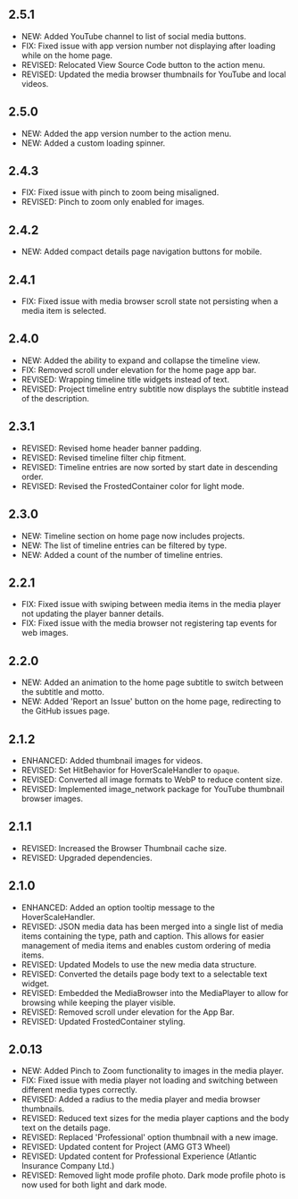 ## 2.5.1

- NEW: Added YouTube channel to list of social media buttons.
- FIX: Fixed issue with app version number not displaying after loading while on the home page.
- REVISED: Relocated View Source Code button to the action menu.
- REVISED: Updated the media browser thumbnails for YouTube and local videos.

## 2.5.0

- NEW: Added the app version number to the action menu.
- NEW: Added a custom loading spinner.

## 2.4.3

- FIX: Fixed issue with pinch to zoom being misaligned.
- REVISED: Pinch to zoom only enabled for images.

## 2.4.2

- NEW: Added compact details page navigation buttons for mobile.

## 2.4.1

- FIX: Fixed issue with media browser scroll state not persisting when a media item is selected.

## 2.4.0

- NEW: Added the ability to expand and collapse the timeline view.
- FIX: Removed scroll under elevation for the home page app bar.
- REVISED: Wrapping timeline title widgets instead of text.
- REVISED: Project timeline entry subtitle now displays the subtitle instead of the description.

## 2.3.1

- REVISED: Revised home header banner padding.
- REVISED: Revised timeline filter chip fitment.
- REVISED: Timeline entries are now sorted by start date in descending order.
- REVISED: Revised the FrostedContainer color for light mode.

## 2.3.0

- NEW: Timeline section on home page now includes projects.
- NEW: The list of timeline entries can be filtered by type.
- NEW: Added a count of the number of timeline entries.

## 2.2.1

- FIX: Fixed issue with swiping between media items in the media player not updating the player banner details.
- FIX: Fixed issue with the media browser not registering tap events for web images.

## 2.2.0

- NEW: Added an animation to the home page subtitle to switch between the subtitle and motto.
- NEW: Added 'Report an Issue' button on the home page, redirecting to the GitHub issues page.

## 2.1.2

- ENHANCED: Added thumbnail images for videos.
- REVISED: Set HitBehavior for HoverScaleHandler to `opaque`.
- REVISED: Converted all image formats to WebP to reduce content size.
- REVISED: Implemented image_network package for YouTube thumbnail browser images.

## 2.1.1

- REVISED: Increased the Browser Thumbnail cache size.
- REVISED: Upgraded dependencies.

## 2.1.0

- ENHANCED: Added an option tooltip message to the HoverScaleHandler.
- REVISED: JSON media data has been merged into a single list of media items containing the type, path and caption. This allows for easier management of media items and enables custom ordering of media items.
- REVISED: Updated Models to use the new media data structure.
- REVISED: Converted the details page body text to a selectable text widget.
- REVISED: Embedded the MediaBrowser into the MediaPlayer to allow for browsing while keeping the player visible.
- REVISED: Removed scroll under elevation for the App Bar.
- REVISED: Updated FrostedContainer styling.

## 2.0.13

- NEW: Added Pinch to Zoom functionality to images in the media player.
- FIX: Fixed issue with media player not loading and switching between different media types correctly.
- REVISED: Added a radius to the media player and media browser thumbnails.
- REVISED: Reduced text sizes for the media player captions and the body text on the details page.
- REVISED: Replaced 'Professional' option thumbnail with a new image.
- REVISED: Updated content for Project (AMG GT3 Wheel)
- REVISED: Updated content for Professional Experience (Atlantic Insurance Company Ltd.)
- REVISED: Removed light mode profile photo. Dark mode profile photo is now used for both light and dark mode.
